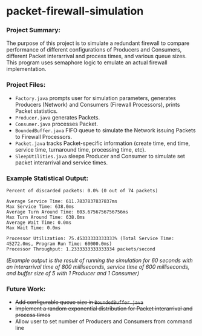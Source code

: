 # packet-firewall-simulation

### Project Summary:
The purpose of this project is to simulate a redundant firewall to compare performance of different configurations of Producers and Consumers, 
different Packet interarrival and process times, and various queue sizes. This program uses semaphore logic to emulate an actual 
firewall implementation.

### Project Files:
* `Factory.java` prompts user for simulation parameters, generates Producers (Network) and Consumers (Firewall Processors), prints Packet statistics.
* `Producer.java` generates Packets.
* `Consumer.java` processes Packet.
* `BoundedBuffer.java` FIFO queue to simulate the Network issuing Packets to Firewall Processors.
* `Packet.java` tracks Packet-specific information (create time, end time, service time, turnaround time, processing time, etc).
* `SleepUtilities.java` sleeps Producer and Consumer to simulate set packet interarrival and service times.

### Example Statistical Output:

    Percent of discarded packets: 0.0% (0 out of 74 packets)

    Average Service Time: 611.7837837837837ms
    Max Service Time: 638.0ms
    Average Turn Around Time: 603.6756756756756ms
    Max Turn Around Time: 638.0ms
    Average Wait Time: 0.0ms
    Max Wait Time: 0.0ms

    Processor Utilization: 75.45333333333333% (Total Service Time: 45272.0ms, Program Run Time: 60000.0ms)
    Processor Throughput: 1.2333333333333334 packets/second
    
_(Example output is the result of running the simulation for 60 seconds with an interarrival time of 800 milliseconds, service time of 600 milliseconds, and buffer size of 5 with 1 Producer and 1 Consumer)_

### Future Work:

* ~~Add configurable queue size in `BoundedBuffer.java`~~
* ~~Implement a random exponential distribution for Packet interarrival and process times~~
* Allow user to set number of Producers and Consumers from command line
